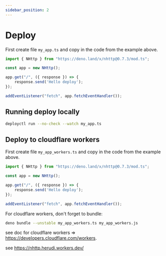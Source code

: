 ```yaml
---
sidebar_position: 2
---
```


# Deploy
First create file `my_app.ts` and copy in the code from the example above.
```js
import { NHttp } from "https://deno.land/x/nhttp@0.7.3/mod.ts";

const app = new NHttp();

app.get("/", ({ response }) => {
    response.send('Hello deploy');
});

addEventListener("fetch", app.fetchEventHandler());
```

## Running deploy locally
```bash
deployctl run --no-check --watch my_app.ts
```

## Deploy to cloudflare workers
First create file `my_app_workers.ts` and copy in the code from the example above.
```js
import { NHttp } from "https://deno.land/x/nhttp@0.7.3/mod.ts";

const app = new NHttp();

app.get("/", ({ response }) => {
    response.send('Hello deploy');
});

addEventListener("fetch", app.fetchEventHandler());
```
For cloudflare workers, don't forget to bundle:
```bash
deno bundle --unstable my_app_workers.ts my_app_workers.js
```

see doc for cloudflare workers => https://developers.cloudflare.com/workers.

see https://nhttp.herudi.workers.dev/